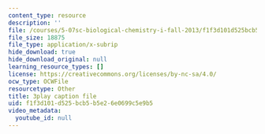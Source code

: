 ```yaml
---
content_type: resource
description: ''
file: /courses/5-07sc-biological-chemistry-i-fall-2013/f1f3d101d525bcb5b5e26e0699c5e9b5_0XAJIHttCNs.srt
file_size: 18875
file_type: application/x-subrip
hide_download: true
hide_download_original: null
learning_resource_types: []
license: https://creativecommons.org/licenses/by-nc-sa/4.0/
ocw_type: OCWFile
resourcetype: Other
title: 3play caption file
uid: f1f3d101-d525-bcb5-b5e2-6e0699c5e9b5
video_metadata:
  youtube_id: null
---
```

